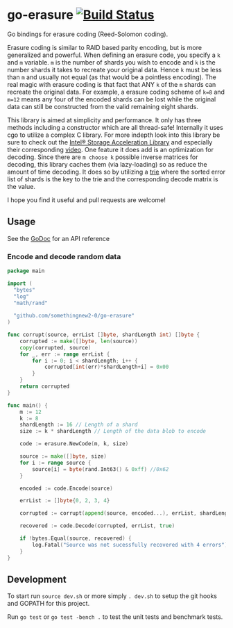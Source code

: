 go-erasure [![Build Status](https://travis-ci.org/somethingnew2-0/go-erasure.svg?branch=master)](https://travis-ci.org/somethingnew2-0/go-erasure)
========

Go bindings for erasure coding (Reed-Solomon coding).

Erasure coding is similar to RAID based parity encoding, but is more generalized and powerful.  When defining an erasure code, you specify a `k` and `m` variable. `m` is the number of shards you wish to encode and `k` is the number shards it takes to recreate your original data.  Hence `k` must be less than `m` and usually not equal (as that would be a pointless encoding). The real magic with erasure coding is that fact that ANY `k` of the `m` shards can recreate the original data.  For example, a erasure coding scheme of `k=8` and `m=12` means any four of the encoded shards can be lost while the original data can still be constructed from the valid remaining eight shards.

This library is aimed at simplicity and performance.  It only has three methods including a constructor which are all thread-safe! Internally it uses cgo to utilize a complex C library.  For more indepth look into this library be sure to check out the [Intel® Storage Acceleration Library](https://01.org/intel%C2%AE-storage-acceleration-library-open-source-version) and especially their corresponding [video](http://www.intel.com/content/www/us/en/storage/erasure-code-isa-l-solution-video.html).  One feature it does add is an optimization for decoding.  Since there are `m choose k` possible inverse matrices for decoding, this library caches them (via lazy-loading) so as reduce the amount of time decoding.  It does so by utilizing a [trie](http://en.wikipedia.org/wiki/Trie) where the sorted error list of shards is the key to the trie and the corresponding decode matrix is the value.

I hope you find it useful and pull requests are welcome!

## Usage
See the [GoDoc](https://godoc.org/github.com/somethingnew2-0/go-erasure) for an API reference

### Encode and decode random data

```go
package main

import (
  "bytes"
  "log"
  "math/rand"
  
  "github.com/somethingnew2-0/go-erasure"
)

func corrupt(source, errList []byte, shardLength int) []byte {
	corrupted := make([]byte, len(source))
	copy(corrupted, source)
	for _, err := range errList {
		for i := 0; i < shardLength; i++ {
			corrupted[int(err)*shardLength+i] = 0x00
		}
	}
	return corrupted
}

func main() {
	m := 12
	k := 8
	shardLength := 16 // Length of a shard
	size := k * shardLength // Length of the data blob to encode

	code := erasure.NewCode(m, k, size)

	source := make([]byte, size)
	for i := range source {
		source[i] = byte(rand.Int63() & 0xff) //0x62
	}

	encoded := code.Encode(source)

	errList := []byte{0, 2, 3, 4}

	corrupted := corrupt(append(source, encoded...), errList, shardLength)

	recovered := code.Decode(corrupted, errList, true)

	if !bytes.Equal(source, recovered) {
		log.Fatal("Source was not sucessfully recovered with 4 errors")
	}
}
```


## Development

To start run `source dev.sh` or more simply `. dev.sh` to setup the git hooks and GOPATH for this project.

Run `go test` or `go test -bench .` to test the unit tests and benchmark tests.
